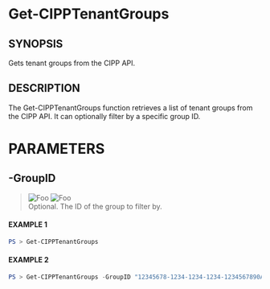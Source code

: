 # Get-CIPPTenantGroups
## SYNOPSIS
Gets tenant groups from the CIPP API.
## DESCRIPTION
The Get-CIPPTenantGroups function retrieves a list of tenant groups from the CIPP API. It can optionally filter by a specific group ID.
# PARAMETERS

## **-GroupID**
> ![Foo](https://img.shields.io/badge/Type-String-Blue?) ![Foo](https://img.shields.io/badge/Mandatory-FALSE-Green?) \
Optional. The ID of the group to filter by.

 #### EXAMPLE 1
```powershell
PS > Get-CIPPTenantGroups
```
 #### EXAMPLE 2
```powershell
PS > Get-CIPPTenantGroups -GroupID "12345678-1234-1234-1234-1234567890AB"
```


